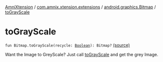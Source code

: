 [AmniXtension](../../index.md) / [com.amnix.xtension.extensions](../index.md) / [android.graphics.Bitmap](index.md) / [toGrayScale](./to-gray-scale.md)

# toGrayScale

`fun Bitmap.toGrayScale(recycle: `[`Boolean`](https://kotlinlang.org/api/latest/jvm/stdlib/kotlin/-boolean/index.html)`): Bitmap?` [(source)](https://github.com/AmniX/AmniXTension/tree/master/AmniXtension/src/main/java/com/amnix/xtension/extensions/BitmapExtension.kt#L188)

Want the Image to GreyScale? Just call [toGrayScale](./to-gray-scale.md) and get the grey Image.

